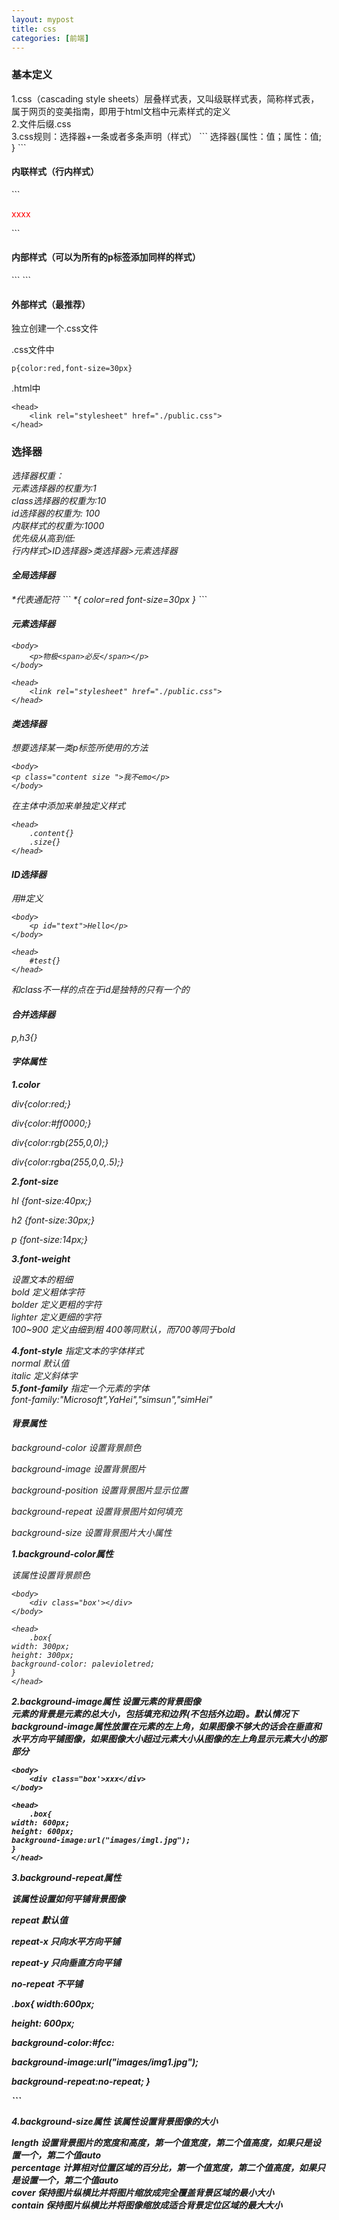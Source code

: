 ```yaml
---
layout: mypost
title: css
categories: [前端]
---
```

<h3>基本定义</h3>
1.css（cascading style sheets）层叠样式表，又叫级联样式表，简称样式表，属于网页的变美指南，即用于html文档中元素样式的定义<br />
2.文件后缀.css <br />
3.css规则：选择器+一条或者多条声明（样式）
```
选择器{属性：值；属性：值;  }
```


<h4>内联样式（行内样式）</h4>
```
<body>
<p style="color:red;font-size=30px">xxxx</p>
</body>
```
<h4>内部样式（可以为所有的p标签添加同样的样式）</h4>
```
<head>
    <style>p{color:red,font-size=30px}</style>
</head>
```
<h4>外部样式（最推荐）</h4>

独立创建一个.css文件

.css文件中
```
p{color:red,font-size=30px}
```
.html中 
```
<head>
    <link rel="stylesheet" href="./public.css">
</head>
```
<h3>选择器</h3>
<em>选择器权重：<em><br />
元素选择器的权重为:1<br />
class选择器的权重为:10<br />
id选择器的权重为: 100<br />
内联样式的权重为:1000<br />
<em>优先级从高到低:<em> <br />
行内样式>ID选择器>类选择器>元素选择器

<h4>全局选择器</h4>
*代表通配符
```
<head>
*{
	color=red
	font-size=30px
}
</head>
```
<h4>元素选择器</h4>

```
<body>
    <p>物极<span>必反</span></p>
</body>
```
```
<head>
    <link rel="stylesheet" href="./public.css">
</head>
```


<h4>类选择器</h4>

想要选择某一类p标签所使用的方法
```
<body>
<p class="content size ">我不emo</p>
</body>
```
在<head></head>主体中添加来单独定义样式
```
<head>
    .content{}
    .size{}
</head>
```


<h4>ID选择器</h4>

用#定义
```
<body>
    <p id="text">Hello</p>
</body>
```
```
<head>
    #test{}
</head>
```
和class不一样的点在于id是独特的只有一个的


<h4>合并选择器</h4>

p,h3{}


<h4>字体属性</h4>

<b>1.color</b>

div{color:red;}<br />

div{color:#ff0000;}<br />

div{color:rgb(255,0,0);}<br />

div{color:rgba(255,0,0,.5);}<br />

<b>2.font-size</b>

hl {font-size:40px;}<br />

h2 {font-size:30px;}<br />

p {font-size:14px;}<br />

<b>3.font-weight</b>

设置文本的粗细<br />
bold 定义粗体字符<br />
bolder 定义更粗的字符<br />
lighter 定义更细的字符<br />
100~900 定义由细到粗 400等同默认，而700等同于bold<br />

<b>4.font-style</b>
指定文本的字体样式<br />
normal 默认值<br />
italic 定义斜体字<br />
<b>5.font-family</b>
指定一个元素的字体<br />
font-family:"Microsoft",YaHei","simsun","simHei"



<h4>背景属性</h4>

background-color 设置背景颜色<br />

background-image 设置背景图片<br />

background-position 设置背景图片显示位置<br />

background-repeat 设置背景图片如何填充<br />

background-size 设置背景图片大小属性<br />

<b>1.background-color属性</b>

该属性设置背景颜色<br />
```
<body>
    <div class="box'></div>
</body>
```

```
<head>
    .box{
width: 300px;
height: 300px;
background-color: palevioletred;
}
</head>
```
<b>2.background-image属性<b>
设置元素的背景图像<br />
元素的背景是元素的总大小，包括填充和边界(不包括外边距)。默认情况下background-image属性放置在元素的左上角，如果图像不够大的话会在垂直和水平方向平铺图像，如果图像大小超过元素大小从图像的左上角显示元素大小的那部分<br />
```
<body>
    <div class="box'>xxx</div>
</body>
```
```
<head>
    .box{
width: 600px;
height: 600px;
background-image:url("images/imgl.jpg");
}
</head>
```



<b>3.background-repeat属性</b>

该属性设置如何平铺背景图像<br />

repeat 默认值<br />

repeat-x 只向水平方向平铺<br />

repeat-y 只向垂直方向平铺<br />

no-repeat 不平铺<br />

<head>
    .box{
width:600px;

height: 600px;

background-color:#fcc:

background-image:url("images/img1.jpg");

background-repeat:no-repeat;
}
</head>
```


<b>4.background-size属性</b>
该属性设置背景图像的大小<br />

length 设置背景图片的宽度和高度，第一个值宽度，第二个值高度，如果只是设置一个，第二个值auto<br />
percentage 计算相对位置区域的百分比，第一个值宽度，第二个值高度，如果只是设置一个，第二个值auto<br />
cover 保持图片纵横比并将图片缩放成完全覆盖背景区域的最小大小<br />
contain 保持图片纵横比并将图像缩放成适合背景定位区域的最大大小<br />


